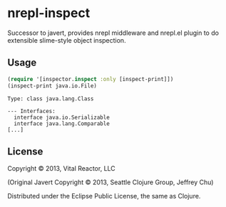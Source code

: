 nrepl-inspect
=============

Successor to javert, provides nrepl middleware and nrepl.el plugin to
do extensible slime-style object inspection.

## Usage

```clj
(require '[inspector.inspect :only [inspect-print]])
(inspect-print java.io.File)
```

```
Type: class java.lang.Class

--- Interfaces: 
  interface java.io.Serializable
  interface java.lang.Comparable
[...]
```

## License

Copyright © 2013, Vital Reactor, LLC

(Original Javert Copyright © 2013, Seattle Clojure Group, Jeffrey Chu)

Distributed under the Eclipse Public License, the same as Clojure.

